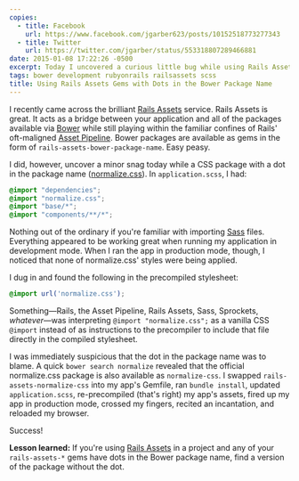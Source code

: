 ```yaml
---
copies:
  - title: Facebook
    url: https://www.facebook.com/jgarber623/posts/10152518773277343
  - title: Twitter
    url: https://twitter.com/jgarber/status/553318807289466881
date: 2015-01-08 17:22:26 -0500
excerpt: Today I uncovered a curious little bug while using Rails Assets and Bower packages with dots in the package name. Here's how to solve it.
tags: bower development rubyonrails railsassets scss
title: Using Rails Assets Gems with Dots in the Bower Package Name
---
```


I recently came across the brilliant [Rails Assets](https://rails-assets.org/) service. Rails Assets is great. It acts as a bridge between your application and all of the packages available via [Bower](http://bower.io/) while still playing within the familiar confines of Rails' oft-maligned [Asset Pipeline](http://guides.rubyonrails.org/asset_pipeline.html). Bower packages are available as gems in the form of `rails-assets-bower-package-name`. Easy peasy.

I did, however, uncover a minor snag today while a CSS package with a dot in the package name ([normalize.css](http://bower.io/search/?q=normalize.css)). In `application.scss`, I had:

```scss
@import "dependencies";
@import "normalize.css";
@import "base/*";
@import "components/**/*";
```

Nothing out of the ordinary if you're familiar with importing [Sass](http://sass-lang.com/) files. Everything appeared to be working great when running my application in development mode. When I ran the app in production mode, though, I noticed that none of normalize.css' styles were being applied.

I dug in and found the following in the precompiled stylesheet:

```css
@import url('normalize.css');
```

Something—Rails, the Asset Pipeline, Rails Assets, Sass, Sprockets, _whatever_—was interpreting `@import "normalize.css";` as a vanilla CSS `@import` instead of as instructions to the precompiler to include that file directly in the compiled stylesheet.

I was immediately suspicious that the dot in the package name was to blame. A quick `bower search normalize` revealed that the official normalize.css package is also available as `normalize-css`. I swapped `rails-assets-normalize-css` into my app's Gemfile, ran `bundle install`, updated `application.scss`, re-precompiled (that's right) my app's assets, fired up my app in production mode, crossed my fingers, recited an incantation, and reloaded my browser.

Success!

**Lesson learned:** If you're using [Rails Assets](https://rails-assets.org/) in a project and any of your `rails-assets-*` gems have dots in the Bower package name, find a version of the package without the dot.